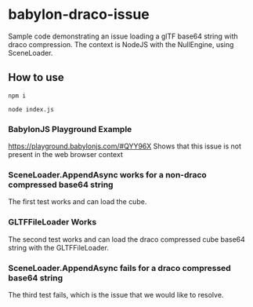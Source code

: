 # babylon-draco-issue

Sample code demonstrating an issue loading a glTF base64 string with draco compression. The context is NodeJS with the NullEngine, using SceneLoader.

## How to use

```
npm i
```

```
node index.js
```

### BabylonJS Playground Example

https://playground.babylonjs.com/#QYY96X
Shows that this issue is not present in the web browser context

### SceneLoader.AppendAsync works for a non-draco compressed base64 string

The first test works and can load the cube.

### GLTFFileLoader Works

The second test works and can load the draco compressed cube base64 string with the GLTFFileLoader.

### SceneLoader.AppendAsync fails for a draco compressed base64 string

The third test fails, which is the issue that we would like to resolve.
